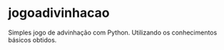 # jogoadivinhacao
Simples jogo de advinhação com Python. Utilizando os conhecimentos básicos obtidos.
